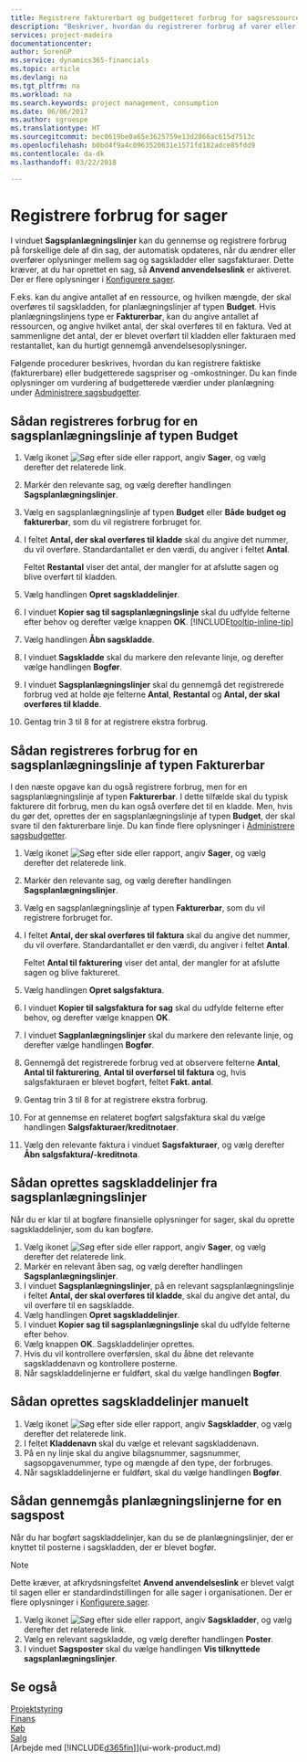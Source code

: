 ```yaml
---
title: Registrere fakturerbart og budgetteret forbrug for sagsressourcer | Microsoft Docs
description: "Beskriver, hvordan du registrerer forbrug af varer eller ressourcer på sager for at gøre projektstyringen nemmere."
services: project-madeira
documentationcenter: 
author: SorenGP
ms.service: dynamics365-financials
ms.topic: article
ms.devlang: na
ms.tgt_pltfrm: na
ms.workload: na
ms.search.keywords: project management, consumption
ms.date: 06/06/2017
ms.author: sgroespe
ms.translationtype: HT
ms.sourcegitcommit: bec0619be0a65e3625759e13d2866ac615d7513c
ms.openlocfilehash: b0bd4f9a4c0963520631e1571fd182adce85fdd9
ms.contentlocale: da-dk
ms.lasthandoff: 03/22/2018

---
```

# <a name="record-usage-for-jobs"></a>Registrere forbrug for sager
I vinduet **Sagsplanlægningslinjer** kan du gennemse og registrere forbrug på forskellige dele af din sag, der automatisk opdateres, når du ændrer eller overfører oplysninger mellem sag og sagskladder eller sagsfakturaer. Dette kræver, at du har oprettet en sag, så **Anvend anvendelseslink** er aktiveret. Der er flere oplysninger i [Konfigurere sager](projects-how-setup-jobs.md).  

F.eks. kan du angive antallet af en ressource, og hvilken mængde, der skal overføres til sagskladden, for planlægningslinjer af typen **Budget**. Hvis planlægningslinjens type er **Fakturerbar**, kan du angive antallet af ressourcen, og angive hvilket antal, der skal overføres til en faktura. Ved at sammenligne det antal, der er blevet overført til kladden eller fakturaen med restantallet, kan du hurtigt gennemgå anvendelsesoplysninger.

Følgende procedurer beskrives, hvordan du kan registrere faktiske (fakturerbare) eller budgetterede sagspriser og -omkostninger. Du kan finde oplysninger om vurdering af budgetterede værdier under planlægning under [Administrere sagsbudgetter](projects-how-manage-budgets.md).

## <a name="to-record-usage-for-a-job-planning-line-of-type-budget"></a>Sådan registreres forbrug for en sagsplanlægningslinje af typen Budget
1. Vælg ikonet ![Søg efter side eller rapport](media/ui-search/search_small.png "Ikonet Søg efter side eller rapport"), angiv **Sager**, og vælg derefter det relaterede link.  
2. Markér den relevante sag, og vælg derefter handlingen **Sagsplanlægningslinjer**.
3. Vælg en sagsplanlægningslinje af typen **Budget** eller **Både budget og fakturerbar**, som du vil registrere forbruget for.
4. I feltet **Antal, der skal overføres til kladde** skal du angive det nummer, du vil overføre. Standardantallet er den værdi, du angiver i feltet **Antal**.

    Feltet **Restantal** viser det antal, der mangler for at afslutte sagen og blive overført til kladden.  
5. Vælg handlingen **Opret sagskladdelinjer**.
6. I vinduet **Kopier sag til sagsplanlægningslinje** skal du udfylde felterne efter behov og derefter vælge knappen **OK**. [!INCLUDE[tooltip-inline-tip](includes/tooltip-inline-tip_md.md)]
7. Vælg handlingen **Åbn sagskladde**.  
8. I vinduet **Sagskladde** skal du markere den relevante linje, og derefter vælge handlingen **Bogfør**.
9. I vinduet **Sagsplanlægningslinjer** skal du gennemgå det registrerede forbrug ved at holde øje felterne **Antal**, **Restantal** og **Antal, der skal overføres til kladde**.  
10. Gentag trin 3 til 8 for at registrere ekstra forbrug.  

## <a name="to-record-usage-for-a-job-planning-line-of-type-billable"></a>Sådan registreres forbrug for en sagsplanlægningslinje af typen Fakturerbar
I den næste opgave kan du også registrere forbrug, men for en sagsplanlægningslinje af typen **Fakturerbar**. I dette tilfælde skal du typisk fakturere dit forbrug, men du kan også overføre det til en kladde. Men, hvis du gør det, oprettes der en sagsplanlægningslinje af typen **Budget**, der skal svare til den fakturerbare linje. Du kan finde flere oplysninger i [Administrere sagsbudgetter](projects-how-manage-budgets.md).

1. Vælg ikonet ![Søg efter side eller rapport](media/ui-search/search_small.png "Ikonet Søg efter side eller rapport"), angiv **Sager**, og vælg derefter det relaterede link.
2. Markér den relevante sag, og vælg derefter handlingen **Sagsplanlægningslinjer**.  
3. Vælg en sagsplanlægningslinje af typen **Fakturerbar**, som du vil registrere forbruget for.
4. I feltet **Antal, der skal overføres til faktura** skal du angive det nummer, du vil overføre. Standardantallet er den værdi, du angiver i feltet **Antal**.

    Feltet **Antal til fakturering** viser det antal, der mangler for at afslutte sagen og blive faktureret.  
5. Vælg handlingen **Opret salgsfaktura**.
6. I vinduet **Kopier til salgsfaktura for sag** skal du udfylde felterne efter behov, og derefter vælge knappen **OK**.
7. I vinduet **Sagplanlægningslinjer** skal du markere den relevante linje, og derefter vælge handlingen **Bogfør**.
8. Gennemgå det registrerede forbrug ved at observere felterne **Antal**, **Antal til fakturering**, **Antal til overførsel til faktura** og, hvis salgsfakturaen er blevet bogført, feltet **Fakt. antal**.
9. Gentag trin 3 til 8 for at registrere ekstra forbrug.  
10. For at gennemse en relateret bogført salgsfaktura skal du vælge handlingen **Salgsfakturaer/kreditnotaer**.  
11. Vælg den relevante faktura i vinduet **Sagsfakturaer**, og vælg derefter **Åbn salgsfaktura/-kreditnota**.         

## <a name="to-create-job-journal-lines-from-job-planning-lines"></a>Sådan oprettes sagskladdelinjer fra sagsplanlægningslinjer
Når du er klar til at bogføre finansielle oplysninger for sager, skal du oprette sagskladdelinjer, som du kan bogføre.

1. Vælg ikonet ![Søg efter side eller rapport](media/ui-search/search_small.png "Ikonet Søg efter side eller rapport"), angiv **Sager**, og vælg derefter det relaterede link.  
2. Markér en relevant åben sag, og vælg derefter handlingen **Sagsplanlægningslinjer**.  
3. I vinduet **Sagsplanlægningslinjer**, på en relevant sagsplanlægningslinje i feltet **Antal, der skal overføres til kladde**, skal du angive det antal, du vil overføre til en sagskladde.  
4. Vælg handlingen **Opret sagskladdelinjer**.
5. I vinduet **Kopier sag til sagsplanlægningslinje** skal du udfylde felterne efter behov.  
6. Vælg knappen **OK**. Sagskladdelinjer oprettes.
7. Hvis du vil kontrollere overførslen, skal du åbne det relevante sagskladdenavn og kontrollere posterne.  
8. Når sagskladdelinjerne er fuldført, skal du vælge handlingen **Bogfør**.  

## <a name="to-create-job-journal-lines-manually"></a>Sådan oprettes sagskladdelinjer manuelt
1. Vælg ikonet ![Søg efter side eller rapport](media/ui-search/search_small.png "Ikonet Søg efter side eller rapport"), angiv **Sagskladder**, og vælg derefter det relaterede link.  
2. I feltet **Kladdenavn** skal du vælge et relevant sagskladdenavn.  
3. På en ny linje skal du angive bilagsnummer, sagsnummer, sagsopgavenummer, type og mængde af den type, der forbruges.  
4. Når sagskladdelinjerne er fuldført, skal du vælge handlingen **Bogfør**.  

## <a name="to-review-planning-lines-for-a-job-ledger-entry"></a>Sådan gennemgås planlægningslinjerne for en sagspost
Når du har bogført sagskladdelinjer, kan du se de planlægningslinjer, der er knyttet til posterne i sagskladden, der er blevet bogfør.

> [!NOTE]  
>   Dette kræver, at afkrydsningsfeltet **Anvend anvendelseslink** er blevet valgt til sagen eller er standardindstillingen for alle sager i organisationen. Der er flere oplysninger i [Konfigurere sager](projects-how-setup-jobs.md).  

1. Vælg ikonet ![Søg efter side eller rapport](media/ui-search/search_small.png "Ikonet Søg efter side eller rapport"), angiv **Sagskladder**, og vælg derefter det relaterede link.  
2. Vælg en relevant sagskladde, og vælg derefter handlingen **Poster**.  
3. I vinduet **Sagsposter** skal du vælge handlingen **Vis tilknyttede sagsplanlægningslinjer**.

## <a name="see-also"></a>Se også
[Projektstyring](projects-manage-projects.md)  
[Finans](finance.md)  
[Køb](purchasing-manage-purchasing.md)         
[Salg](sales-manage-sales.md)      
[Arbejde med [!INCLUDE[d365fin](includes/d365fin_md.md)]](ui-work-product.md)  

